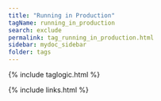```yaml
---
title: "Running in Production"
tagName: running_in_production
search: exclude
permalink: tag_running_in_production.html
sidebar: mydoc_sidebar
folder: tags
---
```

{% include taglogic.html %}

{% include links.html %}
